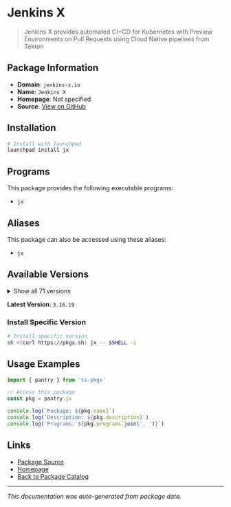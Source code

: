 # Jenkins X

> Jenkins X provides automated CI+CD for Kubernetes with Preview Environments on Pull Requests using Cloud Native pipelines from Tekton

## Package Information

- **Domain**: `jenkins-x.io`
- **Name**: `Jenkins X`
- **Homepage**: Not specified
- **Source**: [View on GitHub](https://github.com/pkgxdev/pantry/tree/main/projects/jenkins-x.io/package.yml)

## Installation

```bash
# Install with launchpad
launchpad install jx
```

## Programs

This package provides the following executable programs:

- `jx`

## Aliases

This package can also be accessed using these aliases:

- `jx`

## Available Versions

<details>
<summary>Show all 71 versions</summary>

- `3.16.19`, `3.16.18`, `3.16.13`, `3.16.10`, `3.16.4`
- `3.16.1`, `3.16.0`, `3.11.116`, `3.11.113`, `3.11.111`
- `3.11.108`, `3.11.107`, `3.11.105`, `3.11.92`, `3.11.90`
- `3.11.87`, `3.11.81`, `3.11.78`, `3.11.77`, `3.11.76`
- `3.11.75`, `3.11.74`, `3.11.71`, `3.11.70`, `3.11.69`
- `3.11.66`, `3.11.65`, `3.11.63`, `3.11.56`, `3.11.52`
- `3.11.49`, `3.11.48`, `3.11.45`, `3.11.44`, `3.11.41`
- `3.11.39`, `3.11.38`, `3.11.27`, `3.11.26`, `3.11.25`
- `3.11.24`, `3.11.21`, `3.11.17`, `3.11.14`, `3.11.11`
- `3.11.10`, `3.11.8`, `3.11.7`, `3.11.5`, `3.11.4`
- `3.11.2`, `3.11.1`, `3.11.0`, `3.10.182`, `3.10.181`
- `3.10.180`, `3.10.178`, `3.10.177`, `3.10.176`, `3.10.172`
- `3.10.170`, `3.10.169`, `3.10.167`, `3.10.166`, `3.10.161`
- `3.10.160`, `3.10.158`, `3.10.157`, `3.10.156`, `3.10.155`
- `3.10.154`

</details>

**Latest Version**: `3.16.19`

### Install Specific Version

```bash
# Install specific version
sh <(curl https://pkgx.sh) jx -- $SHELL -i
```

## Usage Examples

```typescript
import { pantry } from 'ts-pkgx'

// Access this package
const pkg = pantry.jx

console.log(`Package: ${pkg.name}`)
console.log(`Description: ${pkg.description}`)
console.log(`Programs: ${pkg.programs.join(', ')}`)
```

## Links

- [Package Source](https://github.com/pkgxdev/pantry/tree/main/projects/jenkins-x.io/package.yml)
- [Homepage](#)
- [Back to Package Catalog](../../package-catalog.md)

---

*This documentation was auto-generated from package data.*
